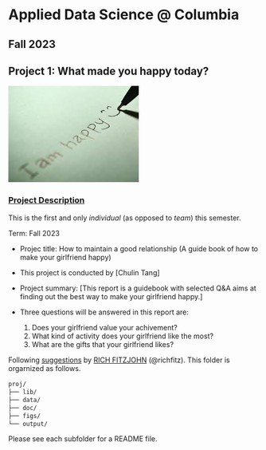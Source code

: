 # Applied Data Science @ Columbia
## Fall 2023
## Project 1: What made you happy today?

![image](figs/title.jpeg)

### [Project Description](doc/Proj1_desc.md)
This is the first and only *individual* (as opposed to *team*) this semester. 

Term: Fall 2023

+ Projec title: How to maintain a good relationship (A guide book of how to make your girlfriend happy)
+ This project is conducted by [Chulin Tang]

+ Project summary: [This report is a guidebook with selected Q&A aims at finding out the best way to make your girlfriend happy.]
+ Three questions will be answered in this report are:
  1. Does your girlfriend value your achivement?
  2. What kind of activity does your girlfriend like the most?
  3. What are the gifts that your girlfriend likes?
  
Following [suggestions](http://nicercode.github.io/blog/2013-04-05-projects/) by [RICH FITZJOHN](http://nicercode.github.io/about/#Team) (@richfitz). This folder is orgarnized as follows.

```
proj/
├── lib/
├── data/
├── doc/
├── figs/
└── output/
```

Please see each subfolder for a README file.
